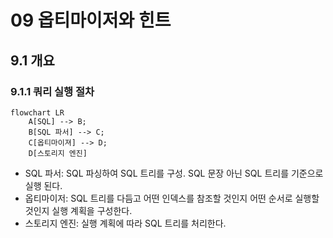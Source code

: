 # 09 옵티마이저와 힌트

## 9.1 개요

### 9.1.1 쿼리 실행 절차

```mermaid
flowchart LR
    A[SQL] --> B;
    B[SQL 파서] --> C;
    C[옵티마이져] --> D;
    D[스토리지 엔진]
```

- SQL 파서: SQL 파싱하여 SQL 트리를 구성. SQL 문장 아닌 SQL 트리를 기준으로 실행 된다.
- 옵티마이저: SQL 트리를 다듬고 어떤 인덱스를 참조할 것인지 어떤 순서로 실행할 것인지 실행 계획을 구성한다.
- 스토리지 엔진: 실행 계획에 따라 SQL 트리를 처리한다.
